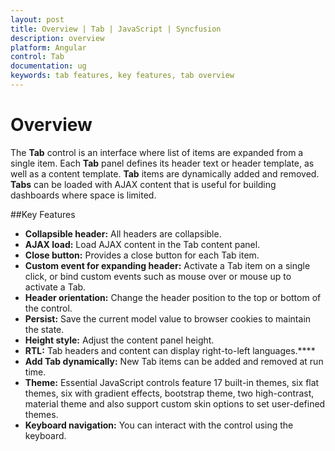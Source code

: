 ```yaml
---
layout: post
title: Overview | Tab | JavaScript | Syncfusion
description: overview
platform: Angular
control: Tab
documentation: ug
keywords: tab features, key features, tab overview 
---
```


# Overview

The **Tab** control is an interface where list of items are expanded from a single item. Each **Tab** panel defines its header text or header template, as well as a content template. **Tab** items are dynamically added and removed. **Tabs** can be loaded with AJAX content that is useful for building dashboards where space is limited.

##Key Features

* **Collapsible header:** All headers are collapsible.
* **AJAX load:** Load AJAX content in the Tab content panel.
* **Close button:** Provides a close button for each Tab item.
* **Custom event for expanding header:** Activate a Tab item on a single click, or bind custom events such as mouse over or mouse up to activate a Tab.
* **Header orientation:** Change the header position to the top or bottom of the control.
* **Persist:** Save the current model value to browser cookies to maintain the state.
* **Height style:** Adjust the content panel height.
* **RTL:** Tab headers and content can display right-to-left languages.****
* **Add Tab dynamically:** New Tab items can be added and removed at run time.
* **Theme:** Essential JavaScript controls feature 17 built-in themes, six flat themes, six with gradient effects, bootstrap theme, two high-contrast, material theme and also support custom skin options to set user-defined themes.
* **Keyboard navigation:** You can interact with the control using the keyboard. 

